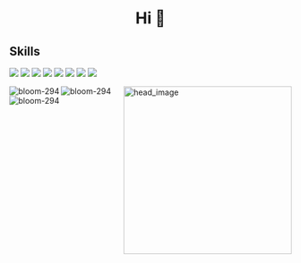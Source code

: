 <h1 align="center">Hi 👋</h1>

<h2 align="left">Skills</h2>

<p style="display:inline margin-top:0px;">
  <img src="https://img.shields.io/badge/-Sass-fffafa.svg?logo=sass&style=for-the-badge" />
  <img src="https://img.shields.io/badge/-TailwindCSS-fffafa.svg?logo=tailwindcss&style=for-the-badge" />
  <img src="https://img.shields.io/badge/-next.js-fffafa?style=for-the-badge&logo=next.js&logoColor=black" />
  <img src="https://img.shields.io/badge/-React-fffafa?style=for-the-badge&logo=react&logoColor=61DAFB" />
  <img src="https://img.shields.io/badge/storybook-fffafa.svg?logo=storybook&style=for-the-badge" />
  <img src="https://img.shields.io/badge/gulp-fffafa.svg?logo=gulp&style=for-the-badge" />
  <img src="https://img.shields.io/badge/-Node.js-fffafa.svg?logo=node.js&style=for-the-badge" />
  <img src="https://img.shields.io/badge/javascript-fffafa.svg?logo=javascript&style=for-the-badge" />
</p>

<img align="right" alt="head_image" width="300" src="https://images.unsplash.com/photo-1595263600568-44a6b8e6a9d4?q=80&w=3088&auto=format&fit=crop&ixlib=rb-4.0.3&ixid=M3wxMjA3fDB8MHxwaG90by1wYWdlfHx8fGVufDB8fHx8fA%3D%3D"  />

<img align="left" src="https://github-readme-stats.vercel.app/api/top-langs?username=bloom-294&show_icons=true&locale=en&layout=compact&theme=tokyonight" alt="bloom-294" />
<img align="center" src="https://github-readme-stats.vercel.app/api?username=bloom-294&show_icons=true&locale=en&theme=tokyonight" alt="bloom-294" />
<img align="center" src="https://github-readme-streak-stats.herokuapp.com/?user=bloom-294&theme=tokyonight" alt="bloom-294" />
